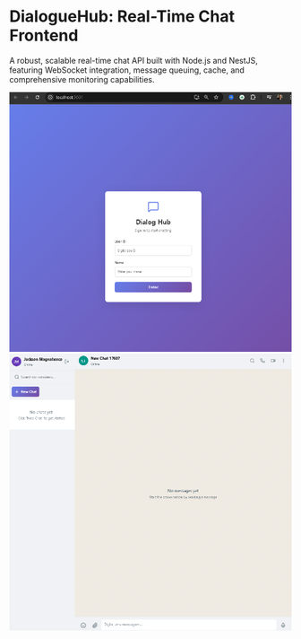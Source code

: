 # DialogueHub: Real-Time Chat Frontend

A robust, scalable real-time chat API built with Node.js and NestJS, featuring WebSocket integration, message queuing, cache, and comprehensive monitoring capabilities.

![](https://github.com/jacksonn455/DialogueHub/blob/main/images/login.png)
![](https://github.com/jacksonn455/DialogueHub/blob/main/images/message.png)